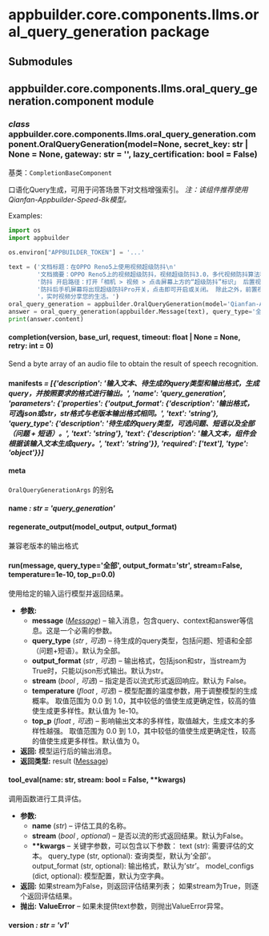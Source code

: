 # appbuilder.core.components.llms.oral_query_generation package

## Submodules

## appbuilder.core.components.llms.oral_query_generation.component module

### *class* appbuilder.core.components.llms.oral_query_generation.component.OralQueryGeneration(model=None, secret_key: str | None = None, gateway: str = '', lazy_certification: bool = False)

基类：`CompletionBaseComponent`

口语化Query生成，可用于问答场景下对文档增强索引。
 *注：该组件推荐使用Qianfan-Appbuilder-Speed-8k模型。*

Examples:

```python
import os
import appbuilder

os.environ["APPBUILDER_TOKEN"] = '...'

text = ('文档标题：在OPPO Reno5上使用视频超级防抖\n'
        '文档摘要：OPPO Reno5上的视频超级防抖，视频超级防抖3.0，多代视频防抖算法积累，这一代依旧超级防抖超级稳。 开启视频超级'
        '防抖 开启路径：打开「相机 > 视频 > 点击屏幕上方的“超级防抖”标识」 后置视频同时支持超级防抖和超级防抖Pro功能，开启超级'
        '防抖后手机屏幕将出现超级防抖Pro开关，点击即可开启或关闭。 除此之外，前置视频同样加持防抖算法，边走边拍也能稳定聚焦脸部'
        '，实时视频分享您的生活。')
oral_query_generation = appbuilder.OralQueryGeneration(model='Qianfan-Appbuilder-Speed-8k')
answer = oral_query_generation(appbuilder.Message(text), query_type='全部', output_format='str')
print(answer.content)
```

#### completion(version, base_url, request, timeout: float | None = None, retry: int = 0)

Send a byte array of an audio file to obtain the result of speech recognition.

#### manifests *= [{'description': '输入文本、待生成的query类型和输出格式，生成query，并按照要求的格式进行输出。', 'name': 'query_generation', 'parameters': {'properties': {'output_format': {'description': '输出格式，可选json或str，str格式与老版本输出格式相同。', 'text': 'string'}, 'query_type': {'description': '待生成的query类型，可选问题、短语以及全部（问题 + 短语）。', 'text': 'string'}, 'text': {'description': '输入文本，组件会根据该输入文本生成query。', 'text': 'string'}}, 'required': ['text'], 'type': 'object'}}]*

#### meta

`OralQueryGenerationArgs` 的别名

#### name *: str* *= 'query_generation'*

#### regenerate_output(model_output, output_format)

兼容老版本的输出格式

#### run(message, query_type='全部', output_format='str', stream=False, temperature=1e-10, top_p=0.0)

使用给定的输入运行模型并返回结果。

* **参数:**
  * **message** ([*Message*](appbuilder.core.md#appbuilder.core.message.Message)) – 输入消息，包含query、context和answer等信息。这是一个必需的参数。
  * **query_type** (*str* *,*  *可选*) – 待生成的query类型，包括问题、短语和全部（问题+短语）。默认为全部。
  * **output_format** (*str* *,*  *可选*) – 输出格式，包括json和str，当stream为True时，只能以json形式输出。默认为str。
  * **stream** (*bool* *,*  *可选*) – 指定是否以流式形式返回响应。默认为 False。
  * **temperature** (*float* *,*  *可选*) – 模型配置的温度参数，用于调整模型的生成概率。
    取值范围为 0.0 到 1.0，其中较低的值使生成更确定性，较高的值使生成更多样性。默认值为 1e-10。
  * **top_p** (*float* *,*  *可选*) – 影响输出文本的多样性，取值越大，生成文本的多样性越强。
    取值范围为 0.0 到 1.0，其中较低的值使生成更确定性，较高的值使生成更多样性。默认值为 0。
* **返回:**
  模型运行后的输出消息。
* **返回类型:**
  result ([Message](appbuilder.core.md#appbuilder.core.message.Message))

#### tool_eval(name: str, stream: bool = False, \*\*kwargs)

调用函数进行工具评估。

* **参数:**
  * **name** (*str*) – 评估工具的名称。
  * **stream** (*bool* *,* *optional*) – 是否以流的形式返回结果。默认为False。
  * **\*\*kwargs** – 关键字参数，可以包含以下参数：
    text (str): 需要评估的文本。
    query_type (str, optional): 查询类型，默认为’全部’。
    output_format (str, optional): 输出格式，默认为’str’。
    model_configs (dict, optional): 模型配置，默认为空字典。
* **返回:**
  如果stream为False，则返回评估结果列表；
  如果stream为True，则逐个返回评估结果。
* **抛出:**
  **ValueError** – 如果未提供text参数，则抛出ValueError异常。

#### version *: str* *= 'v1'*
